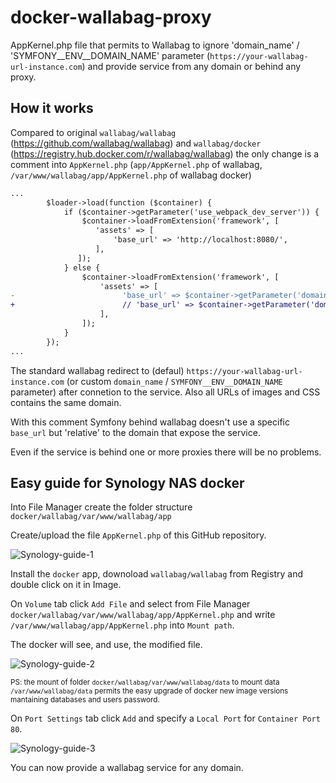 # docker-wallabag-proxy
AppKernel.php file that permits to Wallabag to ignore 'domain_name' / 'SYMFONY__ENV__DOMAIN_NAME' parameter (`https://your-wallabag-url-instance.com`) and provide service from any domain or behind any proxy.

## How it works
Compared to original `wallabag/wallabag` (https://github.com/wallabag/wallabag) and `wallabag/docker` (https://registry.hub.docker.com/r/wallabag/wallabag) the only change is a comment into `AppKernel.php` (`app/AppKernel.php` of wallabag, `/var/www/wallabag/app/AppKernel.php` of wallabag docker)
```diff
...
        $loader->load(function ($container) {
            if ($container->getParameter('use_webpack_dev_server')) {
                $container->loadFromExtension('framework', [
                   'assets' => [
                       'base_url' => 'http://localhost:8080/',
                   ],
               ]);
            } else {
                $container->loadFromExtension('framework', [
                    'assets' => [
-                        'base_url' => $container->getParameter('domain_name'),
+                        // 'base_url' => $container->getParameter('domain_name'),
                    ],
                ]);
            }
        });
...
```
The standard wallabag redirect to (defaul) `https://your-wallabag-url-instance.com` (or custom `domain_name` / `SYMFONY__ENV__DOMAIN_NAME` parameter) after connetion to the service. Also all URLs of images and CSS contains the same domain.

With this comment Symfony behind wallabag doesn't use a specific `base_url` but 'relative' to the domain that expose the service. 

Even if the service is behind one or more proxies there will be no problems.

## Easy guide for Synology NAS docker
Into File Manager create the folder structure `docker/wallabag/var/www/wallabag/app`

Create/upload the file `AppKernel.php` of this GitHub repository.

![Synology-guide-1](https://user-images.githubusercontent.com/1734343/148996724-e4796cad-e246-4bd5-901f-72332a3a1ce0.png)

Install the `docker` app, downoload `wallabag/wallabag` from Registry and double click on it in Image.

On `Volume` tab click `Add File` and select from File Manager `docker/wallabag/var/www/wallabag/app/AppKernel.php` and write `/var/www/wallabag/app/AppKernel.php` into `Mount path`. 

The docker will see, and use, the modified file.

![Synology-guide-2](https://user-images.githubusercontent.com/1734343/148997416-b719f008-4000-4757-aea5-152731398076.png)

<sub>PS: the mount of folder `docker/wallabag/var/www/wallabag/data` to mount data `/var/www/wallabag/data` permits the easy upgrade of docker new image versions mantaining databases and users password.</sub>

On `Port Settings` tab click `Add` and specify a `Local Port` for `Container Port` `80`.

![Synology-guide-3](https://user-images.githubusercontent.com/1734343/148997871-0616193a-1b58-4ae6-89e8-4dcc46c61e5e.png)

You can now provide a wallabag service for any domain. 
